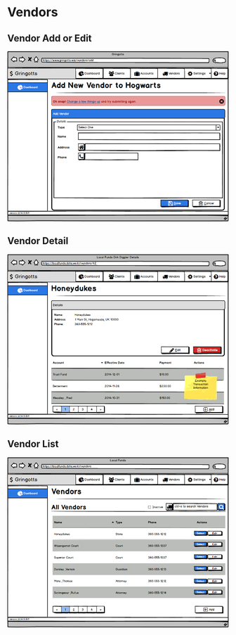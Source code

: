 # Vendors

## Vendor Add or Edit

![Vendor Add or Edit](vendor-addoredit.png)

## Vendor Detail

![Vendor Detail](Vendor-Detail.png)

## Vendor List

![Vendor List](vendor-list.png)